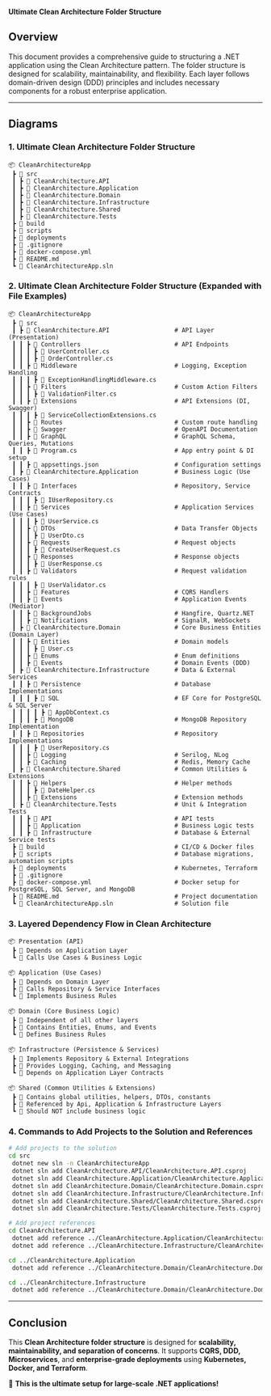**Ultimate Clean Architecture Folder Structure**

## Overview

This document provides a comprehensive guide to structuring a .NET application using the Clean Architecture pattern. The folder structure is designed for scalability, maintainability, and flexibility. Each layer follows domain-driven design (DDD) principles and includes necessary components for a robust enterprise application.

---

## **Diagrams**

### **1. Ultimate Clean Architecture Folder Structure**

```
📦 CleanArchitectureApp
 ┣ 📂 src
 ┃ ┣ 📂 CleanArchitecture.API
 ┃ ┣ 📂 CleanArchitecture.Application
 ┃ ┣ 📂 CleanArchitecture.Domain
 ┃ ┣ 📂 CleanArchitecture.Infrastructure
 ┃ ┣ 📂 CleanArchitecture.Shared
 ┃ ┣ 📂 CleanArchitecture.Tests
 ┣ 📂 build
 ┣ 📂 scripts
 ┣ 📂 deployments
 ┣ 📜 .gitignore
 ┣ 📜 docker-compose.yml
 ┣ 📜 README.md
 ┗ 📜 CleanArchitectureApp.sln
```

### **2. Ultimate Clean Architecture Folder Structure (Expanded with File Examples)**

```
📦 CleanArchitectureApp
 ┣ 📂 src
 ┃ ┣ 📂 CleanArchitecture.API                  # API Layer (Presentation)
 ┃ ┃ ┣ 📂 Controllers                          # API Endpoints
 ┃ ┃ ┃ ┣ 📜 UserController.cs
 ┃ ┃ ┃ ┣ 📜 OrderController.cs
 ┃ ┃ ┣ 📂 Middleware                           # Logging, Exception Handling
 ┃ ┃ ┃ ┣ 📜 ExceptionHandlingMiddleware.cs
 ┃ ┃ ┣ 📂 Filters                              # Custom Action Filters
 ┃ ┃ ┃ ┣ 📜 ValidationFilter.cs
 ┃ ┃ ┣ 📂 Extensions                           # API Extensions (DI, Swagger)
 ┃ ┃ ┃ ┣ 📜 ServiceCollectionExtensions.cs
 ┃ ┃ ┣ 📂 Routes                               # Custom route handling
 ┃ ┃ ┣ 📂 Swagger                              # OpenAPI Documentation
 ┃ ┃ ┣ 📂 GraphQL                              # GraphQL Schema, Queries, Mutations
 ┃ ┃ ┣ 📜 Program.cs                           # App entry point & DI setup
 ┃ ┃ ┣ 📜 appsettings.json                     # Configuration settings
 ┃ ┣ 📂 CleanArchitecture.Application          # Business Logic (Use Cases)
 ┃ ┃ ┣ 📂 Interfaces                           # Repository, Service Contracts
 ┃ ┃ ┃ ┣ 📜 IUserRepository.cs
 ┃ ┃ ┣ 📂 Services                             # Application Services (Use Cases)
 ┃ ┃ ┃ ┣ 📜 UserService.cs
 ┃ ┃ ┣ 📂 DTOs                                 # Data Transfer Objects
 ┃ ┃ ┃ ┣ 📜 UserDto.cs
 ┃ ┃ ┣ 📂 Requests                             # Request objects
 ┃ ┃ ┃ ┣ 📜 CreateUserRequest.cs
 ┃ ┃ ┣ 📂 Responses                            # Response objects
 ┃ ┃ ┃ ┣ 📜 UserResponse.cs
 ┃ ┃ ┣ 📂 Validators                           # Request validation rules
 ┃ ┃ ┃ ┣ 📜 UserValidator.cs
 ┃ ┃ ┣ 📂 Features                             # CQRS Handlers
 ┃ ┃ ┣ 📂 Events                               # Application Events (Mediator)
 ┃ ┃ ┣ 📂 BackgroundJobs                       # Hangfire, Quartz.NET
 ┃ ┃ ┣ 📂 Notifications                        # SignalR, WebSockets
 ┃ ┣ 📂 CleanArchitecture.Domain               # Core Business Entities (Domain Layer)
 ┃ ┃ ┣ 📂 Entities                             # Domain models
 ┃ ┃ ┃ ┣ 📜 User.cs
 ┃ ┃ ┣ 📂 Enums                                # Enum definitions
 ┃ ┃ ┣ 📂 Events                               # Domain Events (DDD)
 ┃ ┣ 📂 CleanArchitecture.Infrastructure       # Data & External Services
 ┃ ┃ ┣ 📂 Persistence                          # Database Implementations
 ┃ ┃ ┃ ┣ 📂 SQL                                # EF Core for PostgreSQL & SQL Server
 ┃ ┃ ┃ ┃ ┣ 📜 AppDbContext.cs
 ┃ ┃ ┃ ┣ 📂 MongoDB                            # MongoDB Repository Implementation
 ┃ ┃ ┣ 📂 Repositories                         # Repository Implementations
 ┃ ┃ ┃ ┣ 📜 UserRepository.cs
 ┃ ┃ ┣ 📂 Logging                              # Serilog, NLog
 ┃ ┃ ┣ 📂 Caching                              # Redis, Memory Cache
 ┃ ┣ 📂 CleanArchitecture.Shared               # Common Utilities & Extensions
 ┃ ┃ ┣ 📂 Helpers                              # Helper methods
 ┃ ┃ ┃ ┣ 📜 DateHelper.cs
 ┃ ┃ ┣ 📂 Extensions                           # Extension methods
 ┃ ┣ 📂 CleanArchitecture.Tests                # Unit & Integration Tests
 ┃ ┃ ┣ 📂 API                                  # API tests
 ┃ ┃ ┣ 📂 Application                          # Business Logic tests
 ┃ ┃ ┣ 📂 Infrastructure                       # Database & External Service tests
 ┣ 📂 build                                    # CI/CD & Docker files
 ┣ 📂 scripts                                  # Database migrations, automation scripts
 ┣ 📂 deployments                              # Kubernetes, Terraform
 ┣ 📜 .gitignore
 ┣ 📜 docker-compose.yml                       # Docker setup for PostgreSQL, SQL Server, and MongoDB
 ┣ 📜 README.md                                # Project documentation
 ┗ 📜 CleanArchitectureApp.sln                 # Solution file
```

### **3. Layered Dependency Flow in Clean Architecture**

```
📦 Presentation (API)
 ┣ 📜 Depends on Application Layer
 ┗ 📜 Calls Use Cases & Business Logic

📦 Application (Use Cases)
 ┣ 📜 Depends on Domain Layer
 ┣ 📜 Calls Repository & Service Interfaces
 ┗ 📜 Implements Business Rules

📦 Domain (Core Business Logic)
 ┣ 📜 Independent of all other layers
 ┣ 📜 Contains Entities, Enums, and Events
 ┗ 📜 Defines Business Rules

📦 Infrastructure (Persistence & Services)
 ┣ 📜 Implements Repository & External Integrations
 ┣ 📜 Provides Logging, Caching, and Messaging
 ┗ 📜 Depends on Application Layer Contracts

📦 Shared (Common Utilities & Extensions)
 ┣ 📜 Contains global utilities, helpers, DTOs, constants
 ┣ 📜 Referenced by Api, Application & Infrastructure Layers
 ┗ 📜 Should NOT include business logic
```

### **4. Commands to Add Projects to the Solution and References**

```sh
# Add projects to the solution
cd src
 dotnet new sln -n CleanArchitectureApp
 dotnet sln add CleanArchitecture.API/CleanArchitecture.API.csproj
 dotnet sln add CleanArchitecture.Application/CleanArchitecture.Application.csproj
 dotnet sln add CleanArchitecture.Domain/CleanArchitecture.Domain.csproj
 dotnet sln add CleanArchitecture.Infrastructure/CleanArchitecture.Infrastructure.csproj
 dotnet sln add CleanArchitecture.Shared/CleanArchitecture.Shared.csproj
 dotnet sln add CleanArchitecture.Tests/CleanArchitecture.Tests.csproj

# Add project references
cd CleanArchitecture.API
 dotnet add reference ../CleanArchitecture.Application/CleanArchitecture.Application.csproj
 dotnet add reference ../CleanArchitecture.Infrastructure/CleanArchitecture.Infrastructure.csproj

cd ../CleanArchitecture.Application
 dotnet add reference ../CleanArchitecture.Domain/CleanArchitecture.Domain.csproj

cd ../CleanArchitecture.Infrastructure
 dotnet add reference ../CleanArchitecture.Domain/CleanArchitecture.Domain.csproj
```

---

## **Conclusion**

This **Clean Architecture folder structure** is designed for **scalability, maintainability, and separation of concerns**. It supports **CQRS, DDD, Microservices**, and **enterprise-grade deployments** using **Kubernetes, Docker, and Terraform**.

🚀 **This is the ultimate setup for large-scale .NET applications!**


